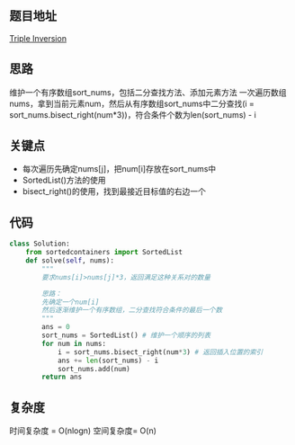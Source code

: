 ## 题目地址
[Triple Inversion](https://binarysearch.com/problems/Triple-Inversion)

## 思路
维护一个有序数组sort_nums，包括二分查找方法、添加元素方法
一次遍历数组nums，拿到当前元素num，然后从有序数组sort_nums中二分查找(i = sort_nums.bisect_right(num*3))，符合条件个数为len(sort_nums) - i
## 关键点
- 每次遍历先确定nums[j]，把num[i]存放在sort_nums中
- SortedList()方法的使用
- bisect_right()的使用，找到最接近目标值的右边一个
## 代码
```python
class Solution:
    from sortedcontainers import SortedList
    def solve(self, nums):
        """
        要求nums[i]>nums[j]*3，返回满足这种关系对的数量

        思路：
        先确定一个num[i]
        然后逐渐维护一个有序数组，二分查找符合条件的最后一个数
        """
        ans = 0
        sort_nums = SortedList() # 维护一个顺序的列表
        for num in nums:
            i = sort_nums.bisect_right(num*3) # 返回插入位置的索引
            ans += len(sort_nums) - i
            sort_nums.add(num)
        return ans
```
## 复杂度
时间复杂度 = O(nlogn)
空间复杂度= O(n)
